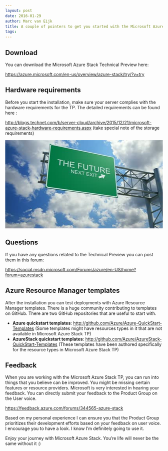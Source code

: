 ```yaml
---
layout: post
date: 2016-01-29
author: Marc van Eijk
title: A couple of pointers to get you started with the Microsoft Azure Stack Technical Preview
tags:
---
```

## Download

You can download the Microsoft Azure Stack Technical Preview here:

<https://azure.microsoft.com/en-us/overview/azure-stack/try/?v=try>

## Hardware requirements

Before you start the installation, make sure your server complies with the hardware requirements for the TP. The detailed requirements can be found here :

<http://blogs.technet.com/b/server-cloud/archive/2015/12/21/microsoft-azure-stack-hardware-requirements.aspx> (take special note of the storage requirements)

<img src="/images/2016-01-29/future.jpg" width="700">

## Questions

If you have any questions related to the Technical Preview you can post them in this forum:

<https://social.msdn.microsoft.com/Forums/azure/en-US/home?forum=azurestack>

## Azure Resource Manager templates

After the installation you can test deployments with Azure Resource Manager templates. There is a huge community contributing to templates on GitHub. There are two GitHub repositories that are useful to start with.

- **Azure quickstart templates**: <http://github.com/Azure/Azure-QuickStart-Templates> (Some templates might have resources types in it that are not available in Microsoft Azure Stack TP)
- **AzureStack quickstart templates**: <http://github.com/Azure/AzureStack-QuickStart-Templates> (These templates have been authored specifically for the resource types in Microsoft Azure Stack TP)

## Feedback

When you are working with the Microsoft Azure Stack TP, you can run into things that you believe can be improved. You might be missing certain features or resource providers. Microsoft is very interested in hearing your feedback. You can directly submit your feedback to the Product Group on the User voice.

<https://feedback.azure.com/forums/344565-azure-stack>

Based on my personal experience I can ensure you that the Product Group prioritizes their development efforts based on your feedback on user voice. I encourage you to have a look. I know I’m definitely going to use it.

Enjoy your journey with Microsoft Azure Stack. You’re life will never be the same without it :)
